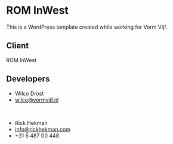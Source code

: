 # ROM InWest

This is a WordPress template created while working for Vorm Vijf.

## Client
ROM InWest

## Developers

* Wilco Drost
* wilco@vormvijf.nl

<br>

* Rick Hekman
* info@rickhekman.com
* +31 6 487 00 448
